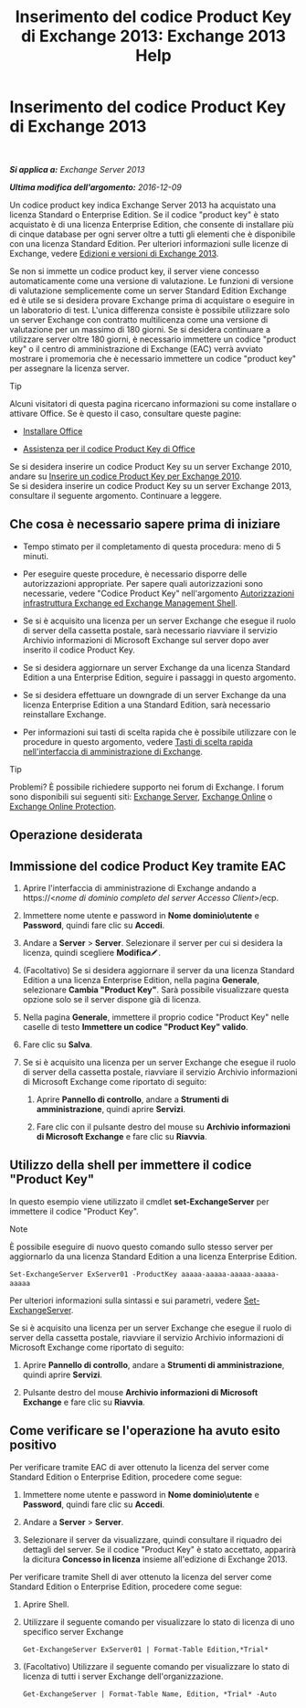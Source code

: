 ﻿---
title: 'Inserimento del codice Product Key di Exchange 2013: Exchange 2013 Help'
TOCTitle: Inserimento del codice Product Key di Exchange 2013
ms:assetid: ccb14685-4bdc-42a4-a985-35cd2a1a415c
ms:mtpsurl: https://technet.microsoft.com/it-it/library/Bb124582(v=EXCHG.150)
ms:contentKeyID: 51407423
ms.date: 05/22/2018
mtps_version: v=EXCHG.150
f1_keywords:
- Microsoft.Exchange.Management.SnapIn.Esm.Servers.EnterProductKeyWizardForm.EnterProductKeyWizardPage
ms.translationtype: MT
---

# Inserimento del codice Product Key di Exchange 2013

 

_**Si applica a:** Exchange Server 2013_

_**Ultima modifica dell'argomento:** 2016-12-09_

Un codice product key indica Exchange Server 2013 ha acquistato una licenza Standard o Enterprise Edition. Se il codice "product key" è stato acquistato è di una licenza Enterprise Edition, che consente di installare più di cinque database per ogni server oltre a tutti gli elementi che è disponibile con una licenza Standard Edition. Per ulteriori informazioni sulle licenze di Exchange, vedere [Edizioni e versioni di Exchange 2013](exchange-2013-editions-and-versions-exchange-2013-help.md).

Se non si immette un codice product key, il server viene concesso automaticamente come una versione di valutazione. Le funzioni di versione di valutazione semplicemente come un server Standard Edition Exchange ed è utile se si desidera provare Exchange prima di acquistare o eseguire in un laboratorio di test. L'unica differenza consiste è possibile utilizzare solo un server Exchange con contratto multilicenza come una versione di valutazione per un massimo di 180 giorni. Se si desidera continuare a utilizzare server oltre 180 giorni, è necessario immettere un codice "product key" o il centro di amministrazione di Exchange (EAC) verrà avviato mostrare i promemoria che è necessario immettere un codice "product key" per assegnare la licenza server.


> [!TIP]
> Alcuni visitatori di questa pagina ricercano informazioni su come installare o attivare Office. Se è questo il caso, consultare queste pagine: 
> <UL>
> <LI>
> <P><A href="http://go.microsoft.com/fwlink/p/?linkid=403360">Installare Office</A></P>
> <LI>
> <P><A href="http://go.microsoft.com/fwlink/p/?linkid=403361">Assistenza per il codice Product Key di Office</A></P></LI></UL>Se si desidera inserire un codice Product Key su un server Exchange&nbsp;2010, andare su <A href="http://go.microsoft.com/fwlink/p/?linkid=403370">Inserire un codice Product Key per Exchange 2010</A>.<BR>Se si desidera inserire un codice Product Key su un server Exchange 2013, consultare il seguente argomento. Continuare a leggere.



## Che cosa è necessario sapere prima di iniziare

  - Tempo stimato per il completamento di questa procedura: meno di 5 minuti.

  - Per eseguire queste procedure, è necessario disporre delle autorizzazioni appropriate. Per sapere quali autorizzazioni sono necessarie, vedere "Codice Product Key" nell'argomento [Autorizzazioni infrastruttura Exchange ed Exchange Management Shell](exchange-and-shell-infrastructure-permissions-exchange-2013-help.md).

  - Se si è acquisito una licenza per un server Exchange che esegue il ruolo di server della cassetta postale, sarà necessario riavviare il servizio Archivio informazioni di Microsoft Exchange sul server dopo aver inserito il codice Product Key.

  - Se si desidera aggiornare un server Exchange da una licenza Standard Edition a una Enterprise Edition, seguire i passaggi in questo argomento.

  - Se si desidera effettuare un downgrade di un server Exchange da una licenza Enterprise Edition a una Standard Edition, sarà necessario reinstallare Exchange.

  - Per informazioni sui tasti di scelta rapida che è possibile utilizzare con le procedure in questo argomento, vedere [Tasti di scelta rapida nell'interfaccia di amministrazione di Exchange](keyboard-shortcuts-in-the-exchange-admin-center-exchange-online-protection-help.md).


> [!TIP]
> Problemi? È possibile richiedere supporto nei forum di Exchange. I forum sono disponibili sui seguenti siti: <A href="https://go.microsoft.com/fwlink/p/?linkid=60612">Exchange Server</A>, <A href="https://go.microsoft.com/fwlink/p/?linkid=267542">Exchange Online</A> o <A href="https://go.microsoft.com/fwlink/p/?linkid=285351">Exchange Online Protection</A>.



## Operazione desiderata

## Immissione del codice Product Key tramite EAC

1.  Aprire l'interfaccia di amministrazione di Exchange andando a https://\<*nome di dominio completo del server Accesso Client*\>/ecp.

2.  Immettere nome utente e password in **Nome dominio\\utente** e **Password**, quindi fare clic su **Accedi**.

3.  Andare a **Server** \> **Server**. Selezionare il server per cui si desidera la licenza, quindi scegliere **Modifica**![Icona Modifica](images/JJ218640.6f53ccb2-1f13-4c02-bea0-30690e6ea71d(EXCHG.150).gif "Icona Modifica").

4.  (Facoltativo) Se si desidera aggiornare il server da una licenza Standard Edition a una licenza Enterprise Edition, nella pagina **Generale**, selezionare **Cambia "Product Key"**. Sarà possibile visualizzare questa opzione solo se il server dispone già di licenza.

5.  Nella pagina **Generale**, immettere il proprio codice "Product Key" nelle caselle di testo **Immettere un codice "Product Key" valido**.

6.  Fare clic su **Salva**.

7.  Se si è acquisito una licenza per un server Exchange che esegue il ruolo di server della cassetta postale, riavviare il servizio Archivio informazioni di Microsoft Exchange come riportato di seguito:
    
    1.  Aprire **Pannello di controllo**, andare a **Strumenti di amministrazione**, quindi aprire **Servizi**.
    
    2.  Fare clic con il pulsante destro del mouse su **Archivio informazioni di Microsoft Exchange** e fare clic su **Riavvia**.

## Utilizzo della shell per immettere il codice "Product Key"

In questo esempio viene utilizzato il cmdlet **set-ExchangeServer** per immettere il codice "Product Key".


> [!NOTE]
> È possibile eseguire di nuovo questo comando sullo stesso server per aggiornarlo da una licenza Standard Edition a una licenza Enterprise Edition.



    Set-ExchangeServer ExServer01 -ProductKey aaaaa-aaaaa-aaaaa-aaaaa-aaaaa

Per ulteriori informazioni sulla sintassi e sui parametri, vedere [Set-ExchangeServer](https://technet.microsoft.com/it-it/library/bb123716\(v=exchg.150\)).

Se si è acquisito una licenza per un server Exchange che esegue il ruolo di server della cassetta postale, riavviare il servizio Archivio informazioni di Microsoft Exchange come riportato di seguito:

1.  Aprire **Pannello di controllo**, andare a **Strumenti di amministrazione**, quindi aprire **Servizi**.

2.  Pulsante destro del mouse **Archivio informazioni di Microsoft Exchange** e fare clic su **Riavvia**.

## Come verificare se l'operazione ha avuto esito positivo

Per verificare tramite EAC di aver ottenuto la licenza del server come Standard Edition o Enterprise Edition, procedere come segue:

1.  Immettere nome utente e password in **Nome dominio\\utente** e **Password**, quindi fare clic su **Accedi**.

2.  Andare a **Server** \> **Server**.

3.  Selezionare il server da visualizzare, quindi consultare il riquadro dei dettagli del server. Se il codice "Product Key" è stato accettato, apparirà la dicitura **Concesso in licenza** insieme all'edizione di Exchange 2013.

Per verificare tramite Shell di aver ottenuto la licenza del server come Standard Edition o Enterprise Edition, procedere come segue:

1.  Aprire Shell.

2.  Utilizzare il seguente comando per visualizzare lo stato di licenza di uno specifico server Exchange
    
        Get-ExchangeServer ExServer01 | Format-Table Edition,*Trial*

3.  (Facoltativo) Utilizzare il seguente comando per visualizzare lo stato di licenza di tutti i server Exchange dell'organizzazione.
    
        Get-ExchangeServer | Format-Table Name, Edition, *Trial* -Auto

